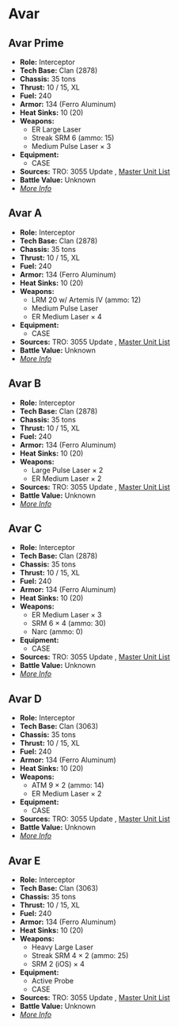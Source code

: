 # Avar 

## Avar Prime 

- **Role:** Interceptor 
- **Tech Base:** Clan (2878) 
- **Chassis:** 35 tons 
- **Thrust:** 10 / 15, XL 
- **Fuel:** 240 
- **Armor:** 134 (Ferro Aluminum) 
- **Heat Sinks:** 10 (20) 
- **Weapons:** 
  - ER Large Laser 
  - Streak SRM 6 (ammo: 15) 
  - Medium Pulse Laser × 3 
- **Equipment:** 
  - CASE 
- **Sources:** TRO: 3055 Update , [Master Unit List](http://masterunitlist.info/Unit/Details/159) 
- **Battle Value:** Unknown 
- [*More Info*](avar/avar_prime.md) 

## Avar A 

- **Role:** Interceptor 
- **Tech Base:** Clan (2878) 
- **Chassis:** 35 tons 
- **Thrust:** 10 / 15, XL 
- **Fuel:** 240 
- **Armor:** 134 (Ferro Aluminum) 
- **Heat Sinks:** 10 (20) 
- **Weapons:** 
  - LRM 20 w/ Artemis IV (ammo: 12) 
  - Medium Pulse Laser 
  - ER Medium Laser × 4 
- **Equipment:** 
  - CASE 
- **Sources:** TRO: 3055 Update , [Master Unit List](http://masterunitlist.info/Unit/Details/155) 
- **Battle Value:** Unknown 
- [*More Info*](avar/avar_a.md) 

## Avar B 

- **Role:** Interceptor 
- **Tech Base:** Clan (2878) 
- **Chassis:** 35 tons 
- **Thrust:** 10 / 15, XL 
- **Fuel:** 240 
- **Armor:** 134 (Ferro Aluminum) 
- **Heat Sinks:** 10 (20) 
- **Weapons:** 
  - Large Pulse Laser × 2 
  - ER Medium Laser × 2 
- **Sources:** TRO: 3055 Update , [Master Unit List](http://masterunitlist.info/Unit/Details/156) 
- **Battle Value:** Unknown 
- [*More Info*](avar/avar_b.md) 

## Avar C 

- **Role:** Interceptor 
- **Tech Base:** Clan (2878) 
- **Chassis:** 35 tons 
- **Thrust:** 10 / 15, XL 
- **Fuel:** 240 
- **Armor:** 134 (Ferro Aluminum) 
- **Heat Sinks:** 10 (20) 
- **Weapons:** 
  - ER Medium Laser × 3 
  - SRM 6 × 4 (ammo: 30) 
  - Narc (ammo: 0) 
- **Equipment:** 
  - CASE 
- **Sources:** TRO: 3055 Update , [Master Unit List](http://masterunitlist.info/Unit/Details/157) 
- **Battle Value:** Unknown 
- [*More Info*](avar/avar_c.md) 

## Avar D 

- **Role:** Interceptor 
- **Tech Base:** Clan (3063) 
- **Chassis:** 35 tons 
- **Thrust:** 10 / 15, XL 
- **Fuel:** 240 
- **Armor:** 134 (Ferro Aluminum) 
- **Heat Sinks:** 10 (20) 
- **Weapons:** 
  - ATM 9 × 2 (ammo: 14) 
  - ER Medium Laser × 2 
- **Equipment:** 
  - CASE 
- **Sources:** TRO: 3055 Update , [Master Unit List](http://masterunitlist.info/Unit/Details/158) 
- **Battle Value:** Unknown 
- [*More Info*](avar/avar_d.md) 

## Avar E 

- **Role:** Interceptor 
- **Tech Base:** Clan (3063) 
- **Chassis:** 35 tons 
- **Thrust:** 10 / 15, XL 
- **Fuel:** 240 
- **Armor:** 134 (Ferro Aluminum) 
- **Heat Sinks:** 10 (20) 
- **Weapons:** 
  - Heavy Large Laser 
  - Streak SRM 4 × 2 (ammo: 25) 
  - SRM 2 (iOS) × 4 
- **Equipment:** 
  - Active Probe 
  - CASE 
- **Sources:** TRO: 3055 Update , [Master Unit List](http://masterunitlist.info/Unit/Details/3762) 
- **Battle Value:** Unknown 
- [*More Info*](avar/avar_e.md) 

